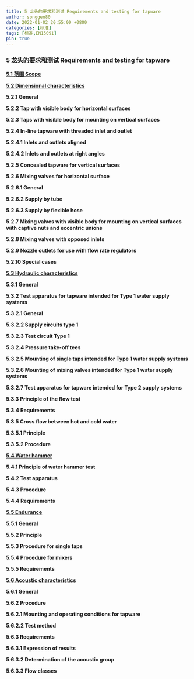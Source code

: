 ```yaml
---
title: 5 龙头的要求和测试 Requirements and testing for tapware
author: songgen80
date: 2022-01-02 20:55:00 +0800
categories: [标准]
tags: [标准,EN15091]
pin: true
---
```


### **5 龙头的要求和测试 Requirements and testing for tapware**

[**5.1 范围 Scope**](Chapter5.1.md)

[**5.2 Dimensional characteristics**](Chapter5.2.md)

**5.2.1 General**

**5.2.2 Tap with visible body for horizontal surfaces**

**5.2.3 Taps with visible body for mounting on vertical surfaces**

**5.2.4 In-line tapware with threaded inlet and outlet**

**5.2.4.1  Inlets and outlets aligned**

**5.2.4.2  Inlets and outlets at right angles**

**5.2.5 Concealed tapware for vertical surfaces**

**5.2.6 Mixing valves for horizontal surface**

**5.2.6.1 General**

**5.2.6.2  Supply by tube**

**5.2.6.3  Supply by flexible hose**

**5.2.7 Mixing valves with visible body for mounting on vertical surfaces with captive nuts and eccentric unions**

**5.2.8 Mixing valves with opposed inlets**

**5.2.9 Nozzle outlets for use with flow rate regulators**

**5.2.10 Special cases**

[**5.3 Hydraulic characteristics**](Chapter5.3.md)

**5.3.1 General**

**5.3.2 Test apparatus for tapware intended for Type 1 water supply systems**

**5.3.2.1  General**

**5.3.2.2  Supply circuits type 1**

**5.3.2.3 Test circuit Type 1**

**5.3.2.4 Pressure take-off tees**

**5.3.2.5  Mounting of single taps intended for Type 1 water supply systems**

**5.3.2.6  Mounting of mixing valves intended for Type 1 water supply systems**

**5.3.2.7 Test apparatus for tapware intended for Type 2 supply systems**

**5.3.3 Principle of the flow test**

**5.3.4 Requirements**

**5.3.5 Cross flow between hot and cold water**

**5.3.5.1  Principle**

**5.3.5.2  Procedure**

[**5.4 Water hammer**](Chapter5.4.md)

**5.4.1 Principle of water hammer test**

**5.4.2  Test apparatus**

**5.4.3 Procedure**

**5.4.4 Requirements**

[**5.5 Endurance**](Chapter5.5.md)

**5.5.1 General**

**5.5.2 Principle**

**5.5.3 Procedure for single taps**

**5.5.4 Procedure for mixers**

**5.5.5 Requirements**

[**5.6 Acoustic characteristics**](Chapter5.6.md)

**5.6.1 General**

**5.6.2 Procedure**

**5.6.2.1  Mounting and operating conditions for tapware**

**5.6.2.2  Test method**

**5.6.3 Requirements**

**5.6.3.1  Expression of results**

**5.6.3.2  Determination of the acoustic group**

**5.6.3.3  Flow classes**

